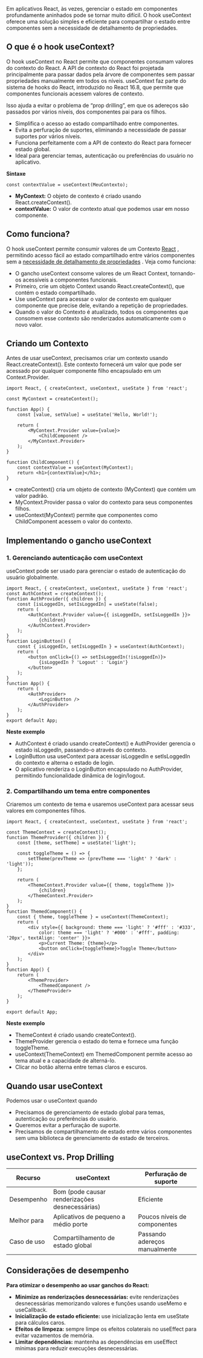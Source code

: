 Em aplicativos React, às vezes, gerenciar o estado em componentes profundamente aninhados pode se tornar muito difícil. O hook useContext oferece uma solução simples e eficiente para compartilhar o estado entre componentes sem a necessidade de detalhamento de propriedades.

## O que é o hook useContext?

O hook useContext no React permite que componentes consumam valores do contexto do React. A API de contexto do React foi projetada principalmente para passar dados pela árvore de componentes sem passar propriedades manualmente em todos os níveis. useContext faz parte do sistema de hooks do React, introduzido no React 16.8, que permite que componentes funcionais acessem valores de contexto.

Isso ajuda a evitar o problema de “prop drilling”, em que os adereços são passados ​​por vários níveis, dos componentes pai para os filhos.

- Simplifica o acesso ao estado compartilhado entre componentes.
- Evita a perfuração de suportes, eliminando a necessidade de passar suportes por vários níveis.
- Funciona perfeitamente com a API de contexto do React para fornecer estado global.
- Ideal para gerenciar temas, autenticação ou preferências do usuário no aplicativo.

****Sintaxe****

```
const contextValue = useContext(MeuContexto);
```

- ****MyContext:**** O objeto de contexto é criado usando React.createContext().
- ****contextValue:**** O valor de contexto atual que podemos usar em nosso componente.

## Como funciona?

O hook useContext permite consumir valores de um Contexto [React]() , permitindo acesso fácil ao estado compartilhado entre vários componentes sem a [necessidade de detalhamento de propriedades]() . Veja como funciona:

- O gancho useContext consome valores de um React Context, tornando-os acessíveis a componentes funcionais.
- Primeiro, crie um objeto Context usando React.createContext(), que contém o estado compartilhado.
- Use useContext para acessar o valor de contexto em qualquer componente que precise dele, evitando a repetição de propriedades.
- Quando o valor do Contexto é atualizado, todos os componentes que consomem esse contexto são renderizados automaticamente com o novo valor.

## Criando um Contexto

Antes de usar useContext, precisamos criar um contexto usando React.createContext(). Este contexto fornecerá um valor que pode ser acessado por qualquer componente filho encapsulado em um Context.Provider.
```
import React, { createContext, useContext, useState } from 'react';

const MyContext = createContext();

function App() {
    const [value, setValue] = useState('Hello, World!');

    return (
        <MyContext.Provider value={value}>
            <ChildComponent />
        </MyContext.Provider>
    );
}

function ChildComponent() {
    const contextValue = useContext(MyContext);
    return <h1>{contextValue}</h1>;
}
```

- createContext() cria um objeto de contexto (MyContext) que contém um valor padrão.
- MyContext.Provider passa o valor do contexto para seus componentes filhos.
- useContext(MyContext) permite que componentes como ChildComponent acessem o valor do contexto.

## Implementando o gancho useContext

### 1. Gerenciando autenticação com useContext

useContext pode ser usado para gerenciar o estado de autenticação do usuário globalmente.
```
import React, { createContext, useContext, useState } from 'react';
const AuthContext = createContext();
function AuthProvider({ children }) {
    const [isLoggedIn, setIsLoggedIn] = useState(false);
    return (
        <AuthContext.Provider value={{ isLoggedIn, setIsLoggedIn }}>
            {children}
        </AuthContext.Provider>
    );
}
function LoginButton() {
    const { isLoggedIn, setIsLoggedIn } = useContext(AuthContext);
    return (
        <button onClick={() => setIsLoggedIn(!isLoggedIn)}>
            {isLoggedIn ? 'Logout' : 'Login'}
        </button>
    );
}
function App() {
    return (
        <AuthProvider>
            <LoginButton />
        </AuthProvider>
    );
}
export default App;
```

****Neste exemplo****

- AuthContext é criado usando createContext() e AuthProvider gerencia o estado isLoggedIn, passando-o através do contexto.
- LoginButton usa useContext para acessar isLoggedIn e setIsLoggedIn do contexto e alterna o estado de login.
- O aplicativo renderiza o LoginButton encapsulado no AuthProvider, permitindo funcionalidade dinâmica de login/logout.

### 2. Compartilhando um tema entre componentes

Criaremos um contexto de tema e usaremos useContext para acessar seus valores em componentes filhos.
```
import React, { createContext, useContext, useState } from 'react';

const ThemeContext = createContext();
function ThemeProvider({ children }) {
    const [theme, setTheme] = useState('light');

    const toggleTheme = () => {
        setTheme(prevTheme => (prevTheme === 'light' ? 'dark' : 'light'));
    };

    return (
        <ThemeContext.Provider value={{ theme, toggleTheme }}>
            {children}
        </ThemeContext.Provider>
    );
}
function ThemedComponent() {
    const { theme, toggleTheme } = useContext(ThemeContext);
    return (
        <div style={{ background: theme === 'light' ? '#fff' : '#333', 
            color: theme === 'light' ? '#000' : '#fff', padding: '20px', textAlign: 'center' }}>
            <p>Current Theme: {theme}</p>
            <button onClick={toggleTheme}>Toggle Theme</button>
        </div>
    );
}
function App() {
    return (
        <ThemeProvider>
            <ThemedComponent />
        </ThemeProvider>
    );
}

export default App;
```

****Neste exemplo****

- ThemeContext é criado usando createContext().
- ThemeProvider gerencia o estado do tema e fornece uma função toggleTheme.
- useContext(ThemeContext) em ThemedComponent permite acesso ao tema atual e a capacidade de alterná-lo.
- Clicar no botão alterna entre temas claros e escuros.

## Quando usar useContext

Podemos usar o useContext quando

- Precisamos de gerenciamento de estado global para temas, autenticação ou preferências do usuário.
- Queremos evitar a perfuração de suporte.
- Precisamos de compartilhamento de estado entre vários componentes sem uma biblioteca de gerenciamento de estado de terceiros.

## useContext vs. Prop Drilling

|Recurso|useContext|Perfuração de suporte|
|---|---|---|
|Desempenho|Bom (pode causar renderizações desnecessárias)|Eficiente|
|Melhor para|Aplicativos de pequeno a médio porte|Poucos níveis de componentes|
|Caso de uso|Compartilhamento de estado global|Passando adereços manualmente|

## Considerações de desempenho

****Para otimizar o desempenho ao usar ganchos do React:****

- ****Minimize as renderizações desnecessárias:**** evite renderizações desnecessárias memorizando valores e funções usando useMemo e useCallback.
- ****Inicialização de estado eficiente:**** use inicialização lenta em useState para cálculos caros.
- ****Efeitos de limpeza:**** sempre limpe os efeitos colaterais no useEffect para evitar vazamentos de memória.
- ****Limitar dependências:**** mantenha as dependências em useEffect mínimas para reduzir execuções desnecessárias.


